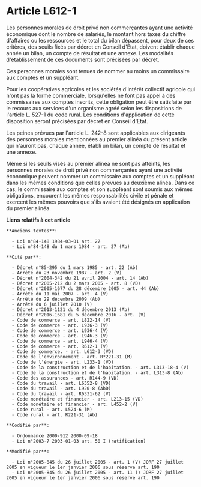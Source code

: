 # Article L612-1

Les personnes morales de droit privé non commerçantes ayant une activité économique dont le nombre de salariés, le montant
hors taxes du chiffre d'affaires ou les ressources et le total du bilan dépassent, pour deux de ces critères, des seuils
fixés par décret en Conseil d'Etat, doivent établir chaque année un bilan, un compte de résultat et une annexe. Les modalités
d'établissement de ces documents sont précisées par décret.

Ces personnes morales sont tenues de nommer au moins un commissaire aux comptes et un suppléant.

Pour les coopératives agricoles et les sociétés d'intérêt collectif agricole qui n'ont pas la forme commerciale, lorsqu'elles
ne font pas appel à des commissaires aux comptes inscrits, cette obligation peut être satisfaite par le recours aux services
d'un organisme agréé selon les dispositions de l'article L. 527-1 du code rural. Les conditions d'application de cette
disposition seront précisées par décret en Conseil d'Etat.

Les peines prévues par l'article L. 242-8 sont applicables aux dirigeants des personnes morales mentionnées au premier alinéa
du présent article qui n'auront pas, chaque année, établi un bilan, un compte de résultat et une annexe.

Même si les seuils visés au premier alinéa ne sont pas atteints, les personnes morales de droit privé non commerçantes ayant
une activité économique peuvent nommer un commissaire aux comptes et un suppléant dans les mêmes conditions que celles
prévues au deuxième alinéa. Dans ce cas, le commissaire aux comptes et son suppléant sont soumis aux mêmes obligations,
encourent les mêmes responsabilités civile et pénale et exercent les mêmes pouvoirs que s'ils avaient été désignés en
application du premier alinéa.

**Liens relatifs à cet article**

	**Anciens textes**:

	  - Loi n°84-148 1984-03-01 art. 27
	  - Loi n°84-148 du 1 mars 1984 - art. 27 (Ab)

	**Cité par**:

	  - Décret n°85-295 du 1 mars 1985 - art. 22 (Ab)
	  - Arrêté du 23 novembre 1987 - art. 2 (V)
	  - Décret n°2004-342 du 21 avril 2004 - art. 14 (Ab)
	  - Décret n°2005-212 du 2 mars 2005 - art. 8 (VD)
	  - Décret n°2005-1677 du 28 décembre 2005 - art. 44 (Ab)
	  - Arrêté du 11 mai 2007 - art. 4 (V)
	  - Arrêté du 29 décembre 2009 (Ab)
	  - Arrêté du 6 juillet 2010 (V)
	  - Décret n°2013-1121 du 4 décembre 2013 (Ab)
	  - Décret n°2016-1681 du 5 décembre 2016 - art. (V)
	  - Code de commerce - art. L822-14 (V)
	  - Code de commerce - art. L936-3 (V)
	  - Code de commerce - art. L936-4 (V)
	  - Code de commerce - art. L946-3 (V)
	  - Code de commerce - art. L946-4 (V)
	  - Code de commerce - art. R612-1 (V)
	  - Code de commerce. - art. L612-3 (VD)
	  - Code de l'environnement - art. R*221-31 (M)
	  - Code de l'énergie - art. L233-1 (VD)
	  - Code de la construction et de l'habitation. - art. L313-18-4 (V)
	  - Code de la construction et de l'habitation. - art. L313-8 (Ab)
	  - Code des assurances - art. R144-9 (VD)
	  - Code du travail - art. L6352-8 (VD)
	  - Code du travail - art. L920-8 (AbD)
	  - Code du travail - art. R6331-62 (V)
	  - Code monétaire et financier - art. L213-15 (VD)
	  - Code monétaire et financier - art. L452-2 (V)
	  - Code rural - art. L524-6 (M)
	  - Code rural - art. R221-31 (Ab)

	**Codifié par**:

	  - Ordonnance 2000-912 2000-09-18
	  - Loi n°2003-7 2003-01-03 art. 50 I (ratification)

	**Modifié par**:

	  - Loi n°2005-845 du 26 juillet 2005 - art. 1 (V) JORF 27 juillet 2005 en vigueur le 1er janvier 2006 sous réserve art. 190
	  - Loi n°2005-845 du 26 juillet 2005 - art. 11 () JORF 27 juillet 2005 en vigueur le 1er janvier 2006 sous réserve art. 190
